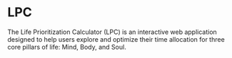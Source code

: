 # LPC
The Life Prioritization Calculator (LPC) is an interactive web application designed to help users explore and optimize their time allocation for three core pillars of life: Mind, Body, and Soul.
